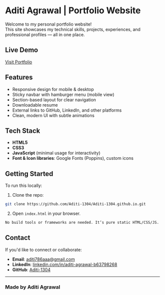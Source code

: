 # Aditi Agrawal | Portfolio Website

Welcome to my personal portfolio website!  
This site showcases my technical skills, projects, experiences, and professional profiles — all in one place.

## Live Demo

[Visit Portfolio](https://ctrladiti.github.io/index.html)

## Features

- Responsive design for mobile & desktop
- Sticky navbar with hamburger menu (mobile view)
- Section-based layout for clear navigation
- Downloadable resume
- External links to GitHub, LinkedIn, and other platforms
- Clean, modern UI with subtle animations

## Tech Stack

- **HTML5**
- **CSS3**
- **JavaScript** (minimal usage for interactivity)
- **Font & Icon libraries**: Google Fonts (Poppins), custom icons

## Getting Started

To run this locally:

1. Clone the repo:

```bash
git clone https://github.com/Aditi-1304/Aditi-1304.github.io.git
```

2. Open `index.html` in your browser.

```bash
No build tools or frameworks are needed. It’s pure static HTML/CSS/JS.
```

## Contact

If you'd like to connect or collaborate:

- **Email**: [aditi786aaa@gmail.com](mailto:aditi786aaa@gmail.com)
- **LinkedIn**: [linkedin.com/in/aditi-agrawal-b63798268](https://www.linkedin.com/in/aditi-agr)
- **GitHub**: [Aditi-1304](https://github.com/Aditi-1304)

---

### Made by Aditi Agrawal

